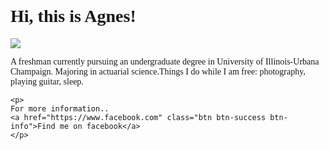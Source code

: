



<html>
<head>
	<link href="https://fonts.googleapis.com/css?family=Vollkorn+SC" rel="stylesheet">
	<link rel="stylesheet" href="https://maxcdn.bootstrapcdn.com/bootstrap/3.3.7/css/bootstrap.min.css" integrity="sha384-BVYiiSIFeK1dGmJRAkycuHAHRg32OmUcww7on3RYdg4Va+PmSTsz/K68vbdEjh4u" crossorigin="anonymous">
	<style type="text/css"> 
	p {
	font-family: 'Vollkorn SC', serif;
	}
	h1 {
	font-family: 'Vollkorn SC', serif;
	}		
 </style>


   <h1> Hi, this is Agnes!</h1>
   <img src="https://media1.tenor.com/images/9647423a8ea86b22c0d5c47f6166c058/tenor.gif?itemid=3520156">

   <p>A freshman currently pursuing an undergraduate degree in University of Illinois-Urbana Champaign. 
	    Majoring in actuarial science.Things I do while I am free: photography, playing guitar, sleep. 
	 </p>


    <p>
    For more information..
    <a href="https://www.facebook.com" class="btn btn-success btn-info">Find me on facebook</a>	
    </p>

